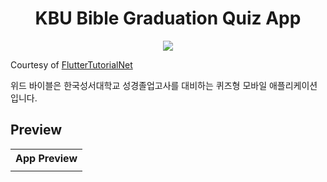<h1 align="center">KBU Bible Graduation Quiz App</h1>
<p align="center">
<a><img src="https://img.shields.io/badge/flutter-2.10-50bff1?logo=flutter&logoColor=white"/></a>
</p>

Courtesy of [FlutterTutorialNet](https://github.com/FlutterTutorialNet/flutter-quiz-app)

위드 바이블은 한국성서대학교 성경졸업고사를 대비하는 퀴즈형 모바일 애플리케이션 입니다.

## Preview

<div align="center">
<table>
  <tr><th>App Preview</th></tr>
  <tr><td><img/></td></tr>
</table>
</div>